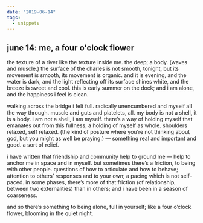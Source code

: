 ```yaml
---
date: "2019-06-14"
tags:
  - snippets
---
```

## june 14: me, a four o'clock flower

the texture of a river like the texture inside me. the deep; a body. (waves and muscle.) the surface of the charles is not smooth, tonight, but its movement is smooth, its movement is organic. and it is evening, and the water is dark, and the light reflecting off its surface shines white, and the breeze is sweet and cool. this is early summer on the dock; and i am alone, and the happiness i feel is clean.

walking across the bridge i felt full. radically unencumbered and myself all the way through. muscle and guts and platelets, all. my body is not a shell, it is a body. i am not a shell, i am myself. there’s a way of holding myself that emanates out from this fullness, a holding of myself as whole. shoulders relaxed, self relaxed. (the kind of posture where you’re not thinking about god, but you might as well be praying.) — something real and important and good. a sort of relief.

i have written that friendship and community help to ground me — help to anchor me in space and in myself. but sometimes there’s a friction, to being with other people. questions of how to articulate and how to behave; attention to others’ responses and to your own; a pacing which is not self-paced. in some phases, there’s more of that friction (of relationship, between two externalities) than in others; and i have been in a season of coarseness.

and so there’s something to being alone, full in yourself; like a four o’clock flower, blooming in the quiet night.
